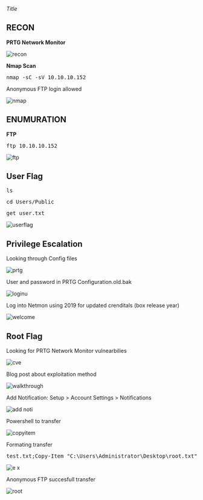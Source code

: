
*Title*

**RECON**
---
**PRTG Network Monitor**  

![recon](https://user-images.githubusercontent.com/66635295/186772798-f68057b0-5c42-4ded-a665-79e936d7b05b.png)

**Nmap Scan**  

<pre>nmap -sC -sV 10.10.10.152</pre>  

Anonymous FTP login allowed

![nmap](https://user-images.githubusercontent.com/66635295/186772901-4dbe931e-e585-4aad-918d-24040a0d7fc6.png)

**ENUMURATION**
---
**FTP**

<pre>ftp 10.10.10.152</pre>

![ftp](https://user-images.githubusercontent.com/66635295/186773102-ae133107-e0b4-4246-a72d-2a29a57f3841.png)

**User Flag**
---

<pre>ls</pre>

<pre>cd Users/Public</pre>

<pre>get user.txt</pre>

![userflag](https://user-images.githubusercontent.com/66635295/186773291-fe1c48a2-5581-4659-b4e6-783acd531408.png)

**Privilege Escalation**
---
Looking through Config files

![prtg](https://user-images.githubusercontent.com/66635295/189782263-e5bb9bee-6c29-4abc-aa49-794107ad7f82.png)

User and password in PRTG Configuration.old.bak

![loginu](https://user-images.githubusercontent.com/66635295/189796463-7db0c558-9173-41a0-b85b-f05af5839faa.png)


Log into Netmon using 2019 for updated crenditals (box release year)

![welcome](https://user-images.githubusercontent.com/66635295/189796496-5bf4bcf9-d5ea-4d81-968b-c0a2979af4ed.png)


**Root Flag** 
---

Looking for PRTG Network Monitor vulnearbilies 

![cve](https://user-images.githubusercontent.com/66635295/189796533-62636b8d-14bf-4f00-ae0c-54a9c8ad44dd.png)


Blog post about exploitation method

![walkthrough](https://user-images.githubusercontent.com/66635295/189796555-343d76fc-fa0a-4c9d-9d79-718c2a5df6bf.png)


Add Notification: Setup > Account Settings > Notifications

![add noti](https://user-images.githubusercontent.com/66635295/194221916-c1bbf595-481b-4dba-a2b3-cd24447de267.png)
 
 Powershell to transfer
 
 ![copyitem](https://user-images.githubusercontent.com/66635295/194221942-42df0ec0-b6f1-4494-a742-ccd6d6bd0ddc.png)
 
Formating transfer
<pre>test.txt;Copy-Item "C:\Users\Administrator\Desktop\root.txt" -Destination "C:\Users\Public\root.txt"</pre>
![e x](https://user-images.githubusercontent.com/66635295/194221962-3ddbb65a-e261-462b-ac27-6e69135a1a9d.png)

Anonymous FTP succesfull transfer 

![root](https://user-images.githubusercontent.com/66635295/194221976-86fbc050-579f-4c64-bd4b-2bde7bc649d5.png)



 
